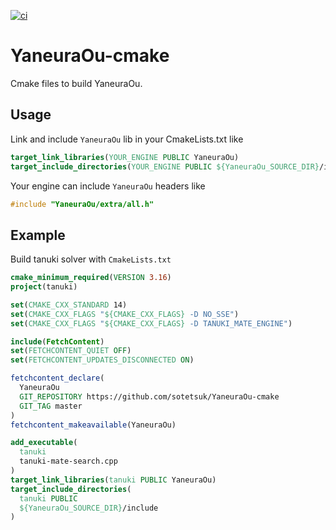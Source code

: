 [![ci](https://github.com/sotetsuk/YaneuraOu-cmake/actions/workflows/ci.yml/badge.svg)](https://github.com/sotetsuk/YaneuraOu-cmake/actions/workflows/ci.yml)

# YaneuraOu-cmake

Cmake files to build YaneuraOu.

## Usage

Link and include `YaneuraOu` lib in your CmakeLists.txt like 

```cmake
target_link_libraries(YOUR_ENGINE PUBLIC YaneuraOu)
target_include_directories(YOUR_ENGINE PUBLIC ${YaneuraOu_SOURCE_DIR}/include)
```

Your engine can include `YaneuraOu` headers like

```cpp
#include "YaneuraOu/extra/all.h"
```

## Example

Build tanuki solver with `CmakeLists.txt`

```cmake
cmake_minimum_required(VERSION 3.16)
project(tanuki)

set(CMAKE_CXX_STANDARD 14)
set(CMAKE_CXX_FLAGS "${CMAKE_CXX_FLAGS} -D NO_SSE")
set(CMAKE_CXX_FLAGS "${CMAKE_CXX_FLAGS} -D TANUKI_MATE_ENGINE")

include(FetchContent)
set(FETCHCONTENT_QUIET OFF)
set(FETCHCONTENT_UPDATES_DISCONNECTED ON)

fetchcontent_declare(
  YaneuraOu
  GIT_REPOSITORY https://github.com/sotetsuk/YaneuraOu-cmake
  GIT_TAG master
)
fetchcontent_makeavailable(YaneuraOu)

add_executable(
  tanuki
  tanuki-mate-search.cpp
)
target_link_libraries(tanuki PUBLIC YaneuraOu)
target_include_directories(
  tanuki PUBLIC
  ${YaneuraOu_SOURCE_DIR}/include
)
```
